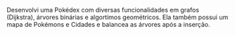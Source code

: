 Desenvolvi uma Pokédex com diversas funcionalidades em grafos (Dijkstra), árvores binárias e algortimos geométricos. Ela também possui um mapa de Pokémons e Cidades e balancea as árvores após a inserção. 
